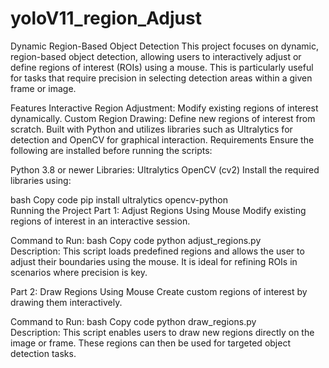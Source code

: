 # yoloV11_region_Adjust

Dynamic Region-Based Object Detection
This project focuses on dynamic, region-based object detection, allowing users to interactively adjust or define regions of interest (ROIs) using a mouse. This is particularly useful for tasks that require precision in selecting detection areas within a given frame or image.

Features
Interactive Region Adjustment: Modify existing regions of interest dynamically.
Custom Region Drawing: Define new regions of interest from scratch.
Built with Python and utilizes libraries such as Ultralytics for detection and OpenCV for graphical interaction.
Requirements
Ensure the following are installed before running the scripts:

Python 3.8 or newer
Libraries:
Ultralytics
OpenCV (cv2)
Install the required libraries using:

bash
Copy code
pip install ultralytics opencv-python  
Running the Project
Part 1: Adjust Regions Using Mouse
Modify existing regions of interest in an interactive session.

Command to Run:
bash
Copy code
python adjust_regions.py  
Description:
This script loads predefined regions and allows the user to adjust their boundaries using the mouse. It is ideal for refining ROIs in scenarios where precision is key.

Part 2: Draw Regions Using Mouse
Create custom regions of interest by drawing them interactively.

Command to Run:
bash
Copy code
python draw_regions.py  
Description:
This script enables users to draw new regions directly on the image or frame. These regions can then be used for targeted object detection tasks.

